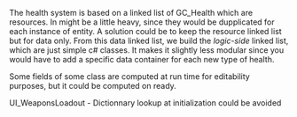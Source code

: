 The health system is based on a linked list of GC_Health which are resources. In might be a little heavy, since they would be dupplicated for each instance of entity.
A solution could be to keep the resource linked list but for data only. From this data linked list, we build the *logic-side* linked list, which are just simple c# classes.
It makes it slightly less modular since you would have to add a specific data container for each new type of health.

Some fields of some class are computed at run time for editability purposes, but it could be computed on ready.

UI_WeaponsLoadout - Dictionnary lookup at initialization could be avoided